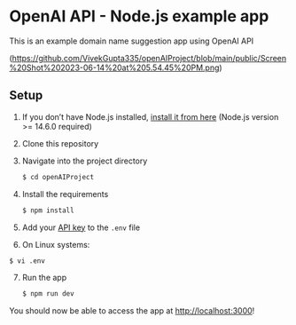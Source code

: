 # OpenAI API - Node.js example app

This is an example domain name suggestion app using OpenAI API 

(https://github.com/VivekGupta335/openAIProject/blob/main/public/Screen%20Shot%202023-06-14%20at%205.54.45%20PM.png)


## Setup

1. If you don’t have Node.js installed, [install it from here](https://nodejs.org/en/) (Node.js version >= 14.6.0 required)

2. Clone this repository

3. Navigate into the project directory

   ```bash
   $ cd openAIProject
   ```

4. Install the requirements

   ```bash
   $ npm install
   ```
 

5. Add your [API key](https://platform.openai.com/account/api-keys) to the  `.env` file

6.  On Linux systems: 
   ```bash
   $ vi .env
   ```

7. Run the app

   ```bash
   $ npm run dev
   ```

You should now be able to access the app at [http://localhost:3000](http://localhost:3000)! 
